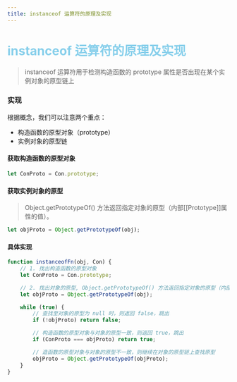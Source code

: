 ```yaml
---
title: instanceof 运算符的原理及实现
---
```


# <font color="#87CFEB">instanceof 运算符的原理及实现</font>

> instanceof 运算符用于检测构造函数的 prototype 属性是否出现在某个实例对象的原型链上

### 实现

根据概念，我们可以注意两个重点：

-   构造函数的原型对象（prototype）
-   实例对象的原型链

#### 获取构造函数的原型对象

```js
let ConProto = Con.prototype;
```

#### 获取实例对象的原型

> Object.getPrototypeOf() 方法返回指定对象的原型（内部[[Prototype]]属性的值）。

```js
let objProto = Object.getPrototypeOf(obj);
```

#### 具体实现

```js
function instanceofFn(obj, Con) {
    // 1. 找出构造函数的原型对象
    let ConProto = Con.prototype;

    // 2. 找出对象的原型, Object.getPrototypeOf() 方法返回指定对象的原型（内部[[Prototype]]属性的值）
    let objProto = Object.getPrototypeOf(obj);

    while (true) {
        // 查找至对象的原型为 null 时，则返回 false，跳出
        if (!objProto) return false;

        // 构造函数的原型对象与对象的原型一致，则返回 true，跳出
        if (ConProto === objProto) return true;

        // 造函数的原型对象与对象的原型不一致，则继续在对象的原型链上查找原型
        objProto = Object.getPrototypeOf(objProto);
    }
}
```
